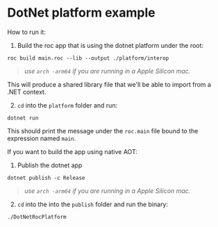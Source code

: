 # DotNet platform example

How to run it:

1. Build the roc app that is using the dotnet platform under the root:

```cli
roc build main.roc --lib --output ./platform/interop
```
> _use `arch -arm64` if you are running in a Apple Silicon mac._

This will produce a shared library file that we'll be able to import from a .NET context.

2. `cd` into the `platform` folder and run:
```cli
dotnet run
```
This should print the message under the `roc.main` file bound to the expression named `main`.

If you want to build the app using native AOT:

1. Publish the dotnet app
```cli
dotnet publish -c Release
```
> _use `arch -arm64` if you are running in a Apple Silicon mac._

2. `cd` into the into the `publish` folder and run the binary:
```cli
./DotNetRocPlatform
```
